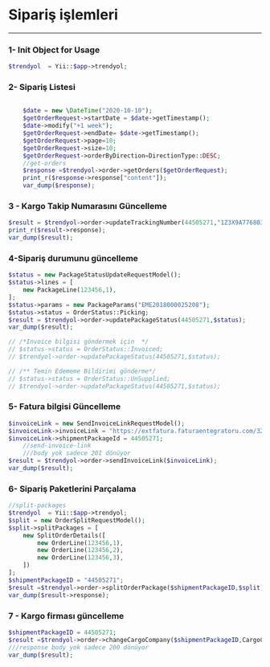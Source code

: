 # Sipariş işlemleri 
_________________


### 1- Init Object for Usage

````php
$trendyol  = Yii::$app->trendyol;
````

### 2- Sipariş Listesi 

````php

    $date = new \DateTime("2020-10-10");
    $getOrderRequest->startDate = $date->getTimestamp();
    $date->modify("+1 week");
    $getOrderRequest->endDate= $date->getTimestamp();
    $getOrderRequest->page=10;
    $getOrderRequest->size=10;
    $getOrderRequest->orderByDirection=DirectionType::DESC;
    //get-orders
    $response =$trendyol->order->getOrders($getOrderRequest);
    print_r($response->response["content"]);
    var_dump($response);
````


### 3 - Kargo Takip Numarasını Güncelleme

````php
$result = $trendyol->order->updateTrackingNumber(44505271,"1Z3X9A776803647522");
print_r($result->response);
var_dump($result);
````

### 4-Sipariş durumunu güncelleme
````php
$status = new PackageStatusUpdateRequestModel();
$status->lines = [
    new PackageLine(123456,1),
];
$status->params = new PackageParams("EME2018000025208");
$status->status = OrderStatus::Picking;
$result = $trendyol->order->updatePackageStatus(44505271,$status);
var_dump($result);

// /*Invoice bilgisi göndermek için  */
// $status->status = OrderStatus::Invoiced;
// $trendyol->order->updatePackageStatus(44505271,$status);

// /** Temin Edememe Bildirimi gönderme*/
// $status->status = OrderStatus::UnSupplied;
// $trendyol->order->updatePackageStatus(44505271,$status);
`````

### 5- Fatura bilgisi Güncelleme
````php
$invoiceLink = new SendInvoiceLinkRequestModel();
$invoiceLink->invoiceLink = "https://extfatura.faturaentegratoru.com/324523-34523-52345-3453245.pdf";
$invoiceLink->shipmentPackageId = 44505271;
    //send-invoice-link
    ///body yok sadece 201 dönüyor
$result = $trendyol->order->sendInvoiceLink($invoiceLink);
var_dump($result);
````


### 6- Sipariş Paketlerini Parçalama
`````php
//split-packages
$trendyol  = Yii::$app->trendyol;
$split = new OrderSplitRequestModel();
$split->splitPackages = [
    new SplitOrderDetails([
        new OrderLine(123456,1),
        new OrderLine(123456,2),
        new OrderLine(123456,3),
    ])
];
$shipmentPackageID = "44505271";
$result =$trendyol->order->splitOrderPackage($shipmentPackageID,$split);
var_dump($result->response);
``````

### 7 - Kargo firması güncelleme
````php
$shipmentPackageID = 44505271;
$result =$trendyol->order->changeCargoCompany($shipmentPackageID,CargoCompanies::YKMP);
///response body yok sadece 200 dönüyor
var_dump($result);
````
